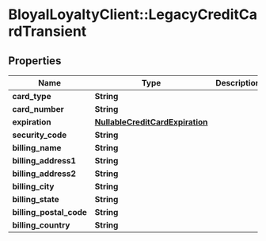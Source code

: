 # BloyalLoyaltyClient::LegacyCreditCardTransient

## Properties
Name | Type | Description | Notes
------------ | ------------- | ------------- | -------------
**card_type** | **String** |  | [optional] 
**card_number** | **String** |  | [optional] 
**expiration** | [**NullableCreditCardExpiration**](NullableCreditCardExpiration.md) |  | [optional] 
**security_code** | **String** |  | [optional] 
**billing_name** | **String** |  | [optional] 
**billing_address1** | **String** |  | [optional] 
**billing_address2** | **String** |  | [optional] 
**billing_city** | **String** |  | [optional] 
**billing_state** | **String** |  | [optional] 
**billing_postal_code** | **String** |  | [optional] 
**billing_country** | **String** |  | [optional] 

